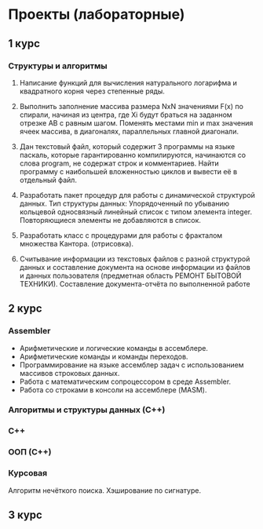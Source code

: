 #  Проекты (лабораторные)

## 1 курс
### Структуры и алгоритмы

1.	Написание функций для вычисления натурального логарифма и квадратного корня через степенные ряды. 

2.	Выполнить заполнение массива размера NxN значениями F(x) по спирали, начиная из центра, где Xi будут браться на заданном отрезке AB с равным шагом. Поменять местами min и max значения ячеек массива, в диагоналях, параллельных главной диагонали.

3.	Дан текстовый файл, который содержит 3 программы на языке паскаль, которые гарантированно компилируются, начинаются со слова program, не содержат строк и комментариев. Найти программу с наибольшей вложенностью циклов и вывести её в отдельный файл.

4.	Разработать пакет процедур для работы с динамической структурой данных.
Тип структуры данных: Упорядоченный по убыванию кольцевой односвязный линейный список с типом элемента integer. Повторяющиеся элементы не добавляются в список.

5.	Разработать класс с процедурами для работы с фракталом множества Kантора. (отрисовка).

6.	Считывание информации из текстовых файлов с разной структурой данных и составление документа на основе информации из файлов и данных пользователя (предметная область РЕМОНТ БЫТОВОЙ ТЕХНИКИ). Составление документа-отчёта по выполненной работе


## 2 курс
### Assembler

-	Арифметические и логические команды в ассемблере.
-	Арифметические команды и команды переходов.
-	Программирование на языке ассемблер задач с использованием массивов строковых данных.
-	Работа с математическим сопроцессором в среде Assembler.
-	Работа со строками в консоли на ассемблере (MASM).


### Алгоритмы и структуры данных (С++)


### С++


### ООП (С++)


### Курсовая
Алгоритм нечёткого поиска. Хэширование по сигнатуре.  

## 3 курс

